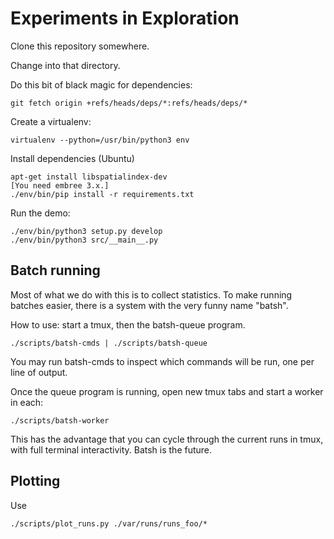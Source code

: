 # Experiments in Exploration

Clone this repository somewhere.

Change into that directory.

Do this bit of black magic for dependencies:

    git fetch origin +refs/heads/deps/*:refs/heads/deps/*

Create a virtualenv:

    virtualenv --python=/usr/bin/python3 env

Install dependencies (Ubuntu)

    apt-get install libspatialindex-dev
    [You need embree 3.x.]
    ./env/bin/pip install -r requirements.txt

Run the demo:

    ./env/bin/python3 setup.py develop
    ./env/bin/python3 src/__main__.py

## Batch running

Most of what we do with this is to collect statistics. To make running batches
easier, there is a system with the very funny name "batsh".

How to use: start a tmux, then the batsh-queue program.

    ./scripts/batsh-cmds | ./scripts/batsh-queue

You may run batsh-cmds to inspect which commands will be run, one per line of output.

Once the queue program is running, open new tmux tabs and start a worker in each:

    ./scripts/batsh-worker

This has the advantage that you can cycle through the current runs in tmux,
with full terminal interactivity. Batsh is the future.

## Plotting

Use
    
    ./scripts/plot_runs.py ./var/runs/runs_foo/*

